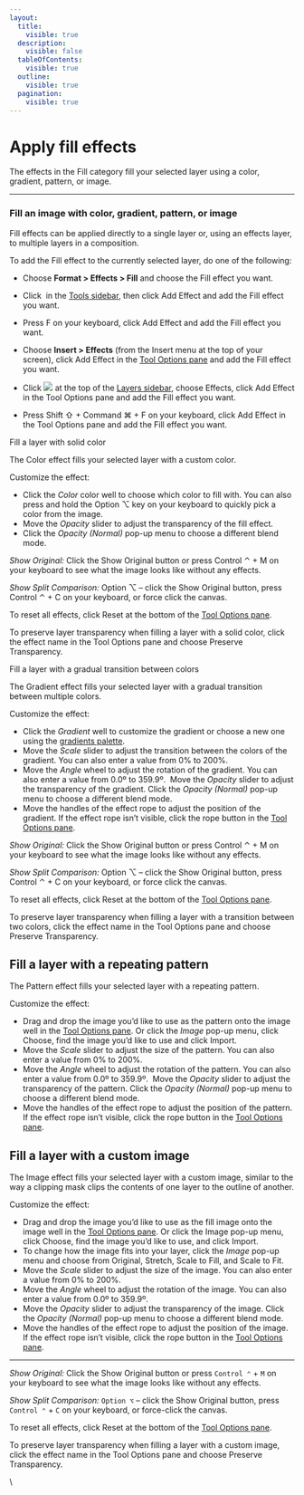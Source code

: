 ```yaml
---
layout:
  title:
    visible: true
  description:
    visible: false
  tableOfContents:
    visible: true
  outline:
    visible: true
  pagination:
    visible: true
---
```


# Apply fill effects

The effects in the Fill category fill your selected layer using a color, gradient, pattern, or image.

***

### Fill an image with color, gradient, pattern, or image

Fill effects can be applied directly to a single layer or, using an effects layer, to multiple layers in a composition.

To add the Fill effect to the currently selected layer, do one of the following:

* Choose **Format > Effects > Fill** and choose the Fill effect you want.
* Click <img src="https://help.pixelmator.com/pixelmator-pro/3.5/assets/English/1590058938000.png" alt="" data-size="line"> in the [Tools sidebar](https://www.pixelmator.com/support/guide/pixelmator-pro/#glossary), then click Add Effect and add the Fill effect you want.
* Press F on your keyboard, click Add Effect and add the Fill effect you want.



* Choose **Insert > Effects** (from the Insert menu at the top of your screen), click Add Effect in the [Tool Options pane](https://www.pixelmator.com/support/guide/pixelmator-pro/#glossary) and add the Fill effect you want.
* Click ![](https://help.pixelmator.com/pixelmator-pro/3.5/assets/English/1648724547000.png) at the top of the [Layers sidebar](https://www.pixelmator.com/support/guide/pixelmator-pro/#glossary), choose Effects, click Add Effect in the Tool Options pane and add the Fill effect you want.
* Press Shift ⇧ + Command ⌘ + F on your keyboard, click Add Effect in the Tool Options pane and add the Fill effect you want.

Fill a layer with solid color

The Color effect fills your selected layer with a custom color.

Customize the effect:

* Click the _Color_ color well to choose which color to fill with. You can also press and hold the Option ⌥ key on your keyboard to quickly pick a color from the image.
* Move the _Opacity_ slider to adjust the transparency of the fill effect.
* Click the _Opacity (Normal)_ pop-up menu to choose a different blend mode.

_Show Original:_ Click the Show Original button or press Control ⌃ + M on your keyboard to see what the image looks like without any effects.

_Show Split Comparison:_ Option ⌥ – click the Show Original button, press Control ⌃ + C on your keyboard, or force click the canvas.

To reset all effects, click Reset at the bottom of the [Tool Options pane](https://www.pixelmator.com/support/guide/pixelmator-pro/#glossary).

To preserve layer transparency when filling a layer with a solid color, click the effect name in the Tool Options pane and choose Preserve Transparency.

Fill a layer with a gradual transition between colors

The Gradient effect fills your selected layer with a gradual transition between multiple colors.

Customize the effect:

* Click the _Gradient_ well to customize the gradient or choose a new one using the [gradients palette](https://www.pixelmator.com/support/guide/pixelmator-pro/1231).
* Move the _Scale_ slider to adjust the transition between the colors of the gradient. You can also enter a value from 0% to 200%.
* Move the _Angle_ wheel to adjust the rotation of the gradient. You can also enter a value from 0.0º to 359.9º.  Move the _Opacity_ slider to adjust the transparency of the gradient. Click the _Opacity (Normal)_ pop-up menu to choose a different blend mode.
* Move the handles of the effect rope to adjust the position of the gradient. If the effect rope isn’t visible, click the rope button in the [Tool Options pane](https://www.pixelmator.com/support/guide/pixelmator-pro/#glossary).

_Show Original:_ Click the Show Original button or press Control ⌃ + M on your keyboard to see what the image looks like without any effects.

_Show Split Comparison:_ Option ⌥ – click the Show Original button, press Control ⌃ + C on your keyboard, or force click the canvas.

To reset all effects, click Reset at the bottom of the [Tool Options pane](https://www.pixelmator.com/support/guide/pixelmator-pro/#glossary).

To preserve layer transparency when filling a layer with a transition between two colors, click the effect name in the Tool Options pane and choose Preserve Transparency.

## Fill a layer with a repeating pattern

The Pattern effect fills your selected layer with a repeating pattern.

Customize the effect:

* Drag and drop the image you’d like to use as the pattern onto the image well in the [Tool Options pane](https://www.pixelmator.com/support/guide/pixelmator-pro/#glossary). Or click the _Image_ pop-up menu, click Choose, find the image you’d like to use and click Import.
* Move the _Scale_ slider to adjust the size of the pattern. You can also enter a value from 0% to 200%.
* Move the _Angle_ wheel to adjust the rotation of the pattern. You can also enter a value from 0.0º to 359.9º.  Move the _Opacity_ slider to adjust the transparency of the pattern. Click the _Opacity (Normal)_ pop-up menu to choose a different blend mode.
* Move the handles of the effect rope to adjust the position of the pattern. If the effect rope isn’t visible, click the rope button in the [Tool Options pane](https://www.pixelmator.com/support/guide/pixelmator-pro/#glossary).

## Fill a layer with a custom image

The Image effect fills your selected layer with a custom image, similar to the way a clipping mask clips the contents of one layer to the outline of another.

Customize the effect:

* Drag and drop the image you’d like to use as the fill image onto the image well in the [Tool Options pane](https://www.pixelmator.com/support/guide/pixelmator-pro/#glossary). Or click the Image pop-up menu, click Choose, find the image you’d like to use, and click Import.
* To change how the image fits into your layer, click the _Image_ pop-up menu and choose from Original, Stretch, Scale to Fill, and Scale to Fit.
* Move the _Scale_ slider to adjust the size of the image. You can also enter a value from 0% to 200%.
* Move the _Angle_ wheel to adjust the rotation of the image. You can also enter a value from 0.0º to 359.9º. 
* Move the _Opacity_ slider to adjust the transparency of the image. Click the _Opacity (Normal)_ pop-up menu to choose a different blend mode.
* Move the handles of the effect rope to adjust the position of the image. If the effect rope isn’t visible, click the rope button in the [Tool Options pane](https://www.pixelmator.com/support/guide/pixelmator-pro/#glossary).

***

_Show Original:_ Click the Show Original button or press `Control ⌃` + `M` on your keyboard to see what the image looks like without any effects.

_Show Split Comparison:_ `Option ⌥` – click the Show Original button, press `Control ⌃` + `C` on your keyboard, or force-click the canvas.

To reset all effects, click Reset at the bottom of the [Tool Options pane](https://www.pixelmator.com/support/guide/pixelmator-pro/#glossary).

To preserve layer transparency when filling a layer with a custom image, click the effect name in the Tool Options pane and choose Preserve Transparency.

\
